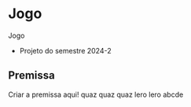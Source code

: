 # Jogo
Jogo

* Projeto do semestre 2024-2

## Premissa
 
Criar a premissa aqui!
quaz quaz quaz lero lero 
abcde